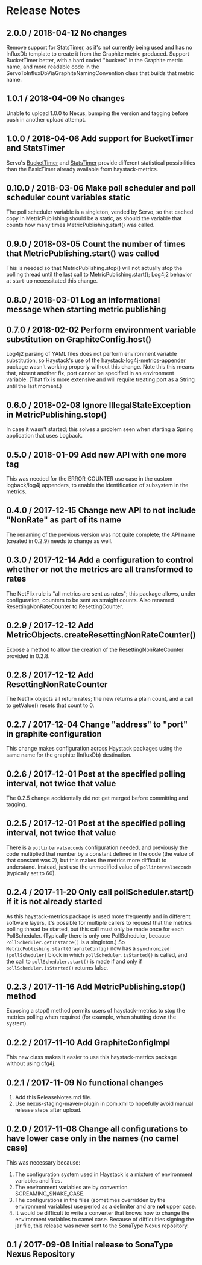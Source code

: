 # Release Notes

## 2.0.0 / 2018-04-12 No changes
Remove support for StatsTimer, as it's not currently being used and has no InfluxDb template to create it from the
Graphite metric produced. Support BucketTimer better, with a hard coded "buckets" in the Graphite metric name, and more
readable code in the ServoToInfluxDbViaGraphiteNamingConvention class that builds that metric name.

## 1.0.1 / 2018-04-09 No changes
Unable to upload 1.0.0 to Nexus, bumping the version and tagging before push in another upload attempt.

## 1.0.0 / 2018-04-06 Add support for BucketTimer and StatsTimer
Servo's
[BucketTimer](https://netflix.github.io/servo/current/servo-core/docs/javadoc/com/netflix/servo/monitor/BucketTimer.html)
and 
[StatsTimer](https://github.com/Netflix/servo/blob/master/servo-core/src/main/java/com/netflix/servo/monitor/StatsTimer.java)
provide different statistical possibilities than the BasicTimer already available from haystack-metrics.

## 0.10.0 / 2018-03-06 Make poll scheduler and poll scheduler count variables static
The poll scheduler variable is a singleton, vended by Servo, so that cached copy in MetricPublishing should be a static,
as should the variable that counts how many times MetricPublishing.start() was called.

## 0.9.0 / 2018-03-05 Count the number of times that MetricPublishing.start() was called
This is needed so that MetricPublishing.stop() will not actually stop the polling thread until the last call to 
MetricPublishing.start(); Log4j2 behavior at start-up necessitated this change.

## 0.8.0 / 2018-03-01 Log an informational message when starting metric publishing

## 0.7.0 / 2018-02-02 Perform environment variable substitution on GraphiteConfig.host()
Log4j2 parsing of YAML files does not perform environment variable substitution, so Haystack's use of the
[haystack-log4j-metrics-appender](https://github.com/ExpediaDotCom/haystack-log4j-metrics-appender) package wasn't
working properly without this change. Note this this means that, absent another fix, port cannot be specified in an
environment variable. (That fix is more extensive and will require treating port as a String until the last moment.)

## 0.6.0 / 2018-02-08 Ignore IllegalStateException in MetricPublishing.stop()
In case it wasn't started; this solves a problem seen when starting a Spring application that uses Logback. 

## 0.5.0 / 2018-01-09 Add new API with one more tag
This was needed for the ERROR_COUNTER use case in the custom logback/log4j appenders, to enable the identification of
subsystem in the metrics.

## 0.4.0 / 2017-12-15 Change new API to not include "NonRate" as part of its name
The renaming of the previous version was not quite complete; the API name (created in 0.2.9) needs to change as well.

## 0.3.0 / 2017-12-14 Add a configuration to control whether or not the metrics are all transformed to rates
The NetFlix rule is "all metrics are sent as rates"; this package allows, under configuration, counters to be sent
as straight counts. Also renamed ResettingNonRateCounter to ResettingCounter.

## 0.2.9 / 2017-12-12 Add MetricObjects.createResettingNonRateCounter()
Expose a method to allow the creation of the ResettingNonRateCounter provided in 0.2.8.

## 0.2.8 / 2017-12-12 Add ResettingNonRateCounter
The Netflix objects all return rates; the new returns a plain count, and a call to getValue() resets that count to 0.

## 0.2.7 / 2017-12-04 Change "address" to "port" in graphite configuration
This change makes configuration across Haystack packages using the same name for the graphite (InfluxDb) destination.

## 0.2.6 / 2017-12-01 Post at the specified polling interval, not twice that value
The 0.2.5 change accidentally did not get merged before committing and tagging.

## 0.2.5 / 2017-12-01 Post at the specified polling interval, not twice that value
There is a `pollintervalseconds` configuration needed, and previously the code multiplied that number by a constant
defined in the code (the value of that constant was 2), but this makes the metrics more difficult to understand.
Instead, just use the unmodified value of `pollintervalseconds` (typically set to 60).

## 0.2.4 / 2017-11-20 Only call pollScheduler.start() if it is not already started
As this haystack-metrics package is used more frequently and in different software layers, it's possible for multiple
callers to request that the metrics polling thread be started, but this call must only be made once for each
PollScheduler. (Typically there is only one PollScheduler, because `PollScheduler.getInstance()` is a singleton.)
So `MetricPublishing.start(GraphiteConfig)` now has a `synchronized (pollScheduler)` block in which 
`pollScheduler.isStarted()` is called, and the call to `pollScheduler.start()` is made if and only if
`pollScheduler.isStarted()` returns false.

## 0.2.3 / 2017-11-16 Add MetricPublishing.stop() method
Exposing a stop() method permits users of haystack-metrics to stop the metrics polling when required (for example, 
when shutting down the system).

## 0.2.2 / 2017-11-10 Add GraphiteConfigImpl
This new class makes it easier to use this haystack-metrics package without using cfg4j.

## 0.2.1 / 2017-11-09 No functional changes
1. Add this ReleaseNotes.md file.
2. Use nexus-staging-maven-plugin in pom.xml to hopefully avoid manual release steps after upload.
 
## 0.2.0 / 2017-11-08 Change all configurations to have lower case only in the names (no camel case)
This was necessary because:
1. The configuration system used in Haystack is a mixture of environment variables and files.
2. The environment variables are by convention SCREAMING_SNAKE_CASE.
3. The configurations in the files (sometimes overridden by the environment variables) use period as a delimiter and are
**not** upper case.
4. It would be difficult to write a converter that knows how to change the environment variables to camel case.
Because of difficulties signing the jar file, this release was never sent to the SonaType Nexus repository.

## 0.1 / 2017-09-08 Initial release to SonaType Nexus Repository